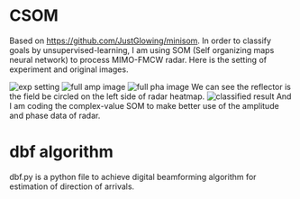 # CSOM
Based on https://github.com/JustGlowing/minisom.
In order to classify goals by unsupervised-learning, I am using SOM (Self organizing maps neural network) to process MIMO-FMCW radar. 
Here is the setting of experiment and original images.

![exp setting](https://imgur.com/9iDxGbb.png "experiment setting")
![full amp image](https://imgur.com/pdghVF3.jpg "full ampitude image")
![full pha image](https://imgur.com/uq0WNyE.jpg "full phase image")
We can see the reflector is the field be circled on the left side of radar heatmap. 
![classified result](https://imgur.com/NTUQQdF.jpg "SOM result")
And I am coding the complex-value SOM to make better use of the amplitude and phase data of radar.

# dbf algorithm
dbf.py is a python file to achieve digital beamforming algorithm for estimation of direction of arrivals.
